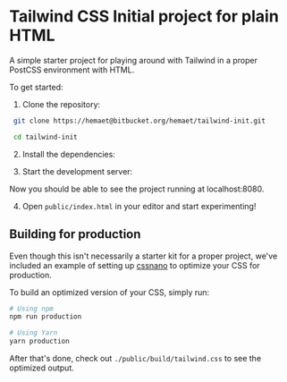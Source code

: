 # Tailwind CSS Initial project for plain HTML

A simple starter project for playing around with Tailwind in a proper PostCSS environment with HTML.

To get started:

1. Clone the repository:

```bash
 git clone https://hemaet@bitbucket.org/hemaet/tailwind-init.git

 cd tailwind-init
```

2. Install the dependencies:


3. Start the development server:

Now you should be able to see the project running at localhost:8080.

4. Open `public/index.html` in your editor and start experimenting!

## Building for production

Even though this isn't necessarily a starter kit for a proper project, we've included an example of setting up [cssnano](https://cssnano.co/) to optimize your CSS for production.

To build an optimized version of your CSS, simply run:

```bash
# Using npm
npm run production

# Using Yarn
yarn production
```

After that's done, check out `./public/build/tailwind.css` to see the optimized output.


